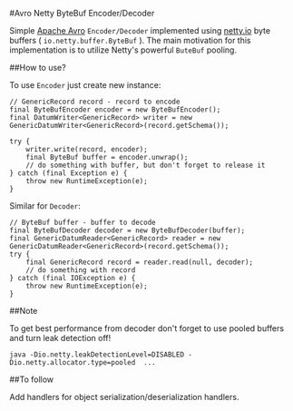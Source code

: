 #Avro Netty ByteBuf Encoder/Decoder

Simple [Apache Avro](avro.apache.org) `Encoder/Decoder` implemented using [netty.io](netty.io) byte buffers ( `io.netty.buffer.ByteBuf` ). The main motivation for this implementation is to utilize Netty's powerful `ButeBuf` pooling.

##How to use?

To use `Encoder` just create new instance:

```
// GenericRecord record - record to encode 
final ByteBufEncoder encoder = new ByteBufEncoder();
final DatumWriter<GenericRecord> writer = new GenericDatumWriter<GenericRecord>(record.getSchema());

try {
    writer.write(record, encoder);
    final ByteBuf buffer = encoder.unwrap();
	// do something with buffer, but don't forget to release it 
} catch (final Exception e) {
    throw new RuntimeException(e);
} 
```

Similar for `Decoder`:

```
// ByteBuf buffer - buffer to decode
final ByteBufDecoder decoder = new ByteBufDecoder(buffer);
final GenericDatumReader<GenericRecord> reader = new GenericDatumReader<GenericRecord>(record.getSchema());
try {
    final GenericRecord record = reader.read(null, decoder);
    // do something with record
} catch (final IOException e) {
    throw new RuntimeException(e);
}
```

##Note
 
To get best performance from decoder don't forget to use pooled buffers and turn leak detection off!

```
java -Dio.netty.leakDetectionLevel=DISABLED -Dio.netty.allocator.type=pooled  ...
```

##To follow

Add handlers for object serialization/deserialization handlers.
 